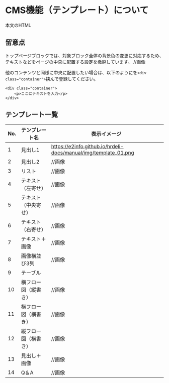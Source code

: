 # CMS機能（テンプレート）について
本文のHTML

## 留意点
トップページブロックでは、対象ブロック全体の背景色の変更に対応するため、テキストなどをページの中央に配置する設定を撤廃しています。
//画像

他のコンテンツと同様に中央に配置したい場合は、以下のようにを```<div class="container">```挟んで登録してください。

```
<div class="container">
    <p>ここにテキストを入力</p>
</div>
```

## テンプレート一覧

No. | テンプレート名 | 表示イメージ
------------- | ------------- | ------------- |  
1 | 見出し1 | https://e2info.github.io/hrdeli-docs/manual/img/template_01.png
2 | 見出し2 | //画像
3 | リスト | //画像
4 | テキスト（左寄せ） | //画像
5 | テキスト（中央寄せ） | //画像
6 | テキスト（右寄せ） | //画像
7 | テキスト＋画像 | //画像
8 | 画像横並び3列 | //画像
9 | テーブル | 
10 | 横フロー図（縦書き） | //画像
11 | 横フロー図（横書き） | //画像
12 | 縦フロー図（横書き） | //画像
13 | 見出し＋画像 | //画像
14 | Q＆A | //画像